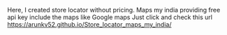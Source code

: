 Here, I created store locator without pricing. Maps my india providing free api key include the maps like Google maps
Just click and check this url https://arunkv52.github.io/Store_locator_maps_my_india/
